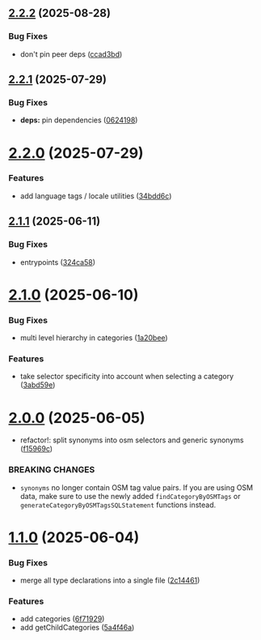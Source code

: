 ## [2.2.2](https://github.com/sozialhelden/core/compare/v2.2.1...v2.2.2) (2025-08-28)


### Bug Fixes

* don't pin peer deps ([ccad3bd](https://github.com/sozialhelden/core/commit/ccad3bd564887e8a55c1c644528e7c284fd120b5))

## [2.2.1](https://github.com/sozialhelden/core/compare/v2.2.0...v2.2.1) (2025-07-29)


### Bug Fixes

* **deps:** pin dependencies ([0624198](https://github.com/sozialhelden/core/commit/0624198a038a1f6aac8c0836f148270fed8c301a))

# [2.2.0](https://github.com/sozialhelden/core/compare/v2.1.1...v2.2.0) (2025-07-29)


### Features

* add language tags / locale utilities ([34bdd6c](https://github.com/sozialhelden/core/commit/34bdd6c45b840d2662e3dedf5149ee77b758d702))

## [2.1.1](https://github.com/sozialhelden/core/compare/v2.1.0...v2.1.1) (2025-06-11)


### Bug Fixes

* entrypoints ([324ca58](https://github.com/sozialhelden/core/commit/324ca58dab5dd1687a01d9e4fcf49e9404d874e7))

# [2.1.0](https://github.com/sozialhelden/core/compare/v2.0.0...v2.1.0) (2025-06-10)


### Bug Fixes

* multi level hierarchy in categories ([1a20bee](https://github.com/sozialhelden/core/commit/1a20bee68d112d53e0b211ffaed3ebd59591b7ae))


### Features

* take selector specificity into account when selecting a category ([3abd59e](https://github.com/sozialhelden/core/commit/3abd59ee3bef46324e6e66b6cd78f94308ab3f91))

# [2.0.0](https://github.com/sozialhelden/core/compare/v1.1.0...v2.0.0) (2025-06-05)


* refactor!: split synonyms into osm selectors and generic synonyms ([f15969c](https://github.com/sozialhelden/core/commit/f15969cebe76700f77f3c4edd69e92c57b09484c))


### BREAKING CHANGES

* `synonyms` no longer contain OSM tag value pairs. If
you are using OSM data, make sure to use the newly added
`findCategoryByOSMTags` or `generateCategoryByOSMTagsSQLStatement`
functions instead.

# [1.1.0](https://github.com/sozialhelden/core/compare/v1.0.0...v1.1.0) (2025-06-04)


### Bug Fixes

* merge all type declarations into a single file ([2c14461](https://github.com/sozialhelden/core/commit/2c144614094a7510ce9fc125eda67239caab8289))


### Features

* add categories ([6f71929](https://github.com/sozialhelden/core/commit/6f7192918184013ded335839f3fe80e4f64d284e))
* add getChildCategories ([5a4f46a](https://github.com/sozialhelden/core/commit/5a4f46ad5fb8a2072b4dddee75c696b59c44d7f5))

